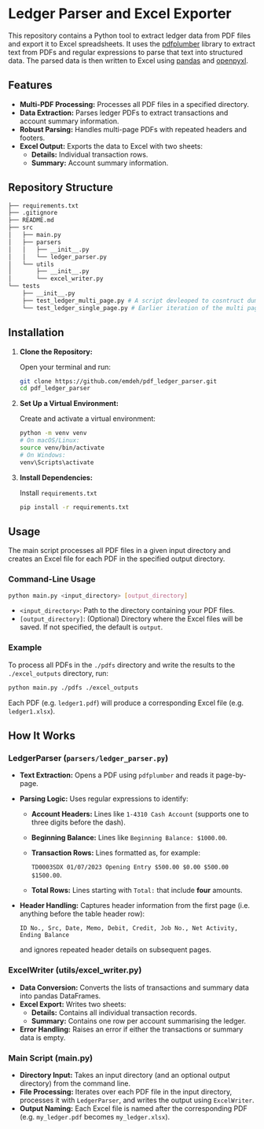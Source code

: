 # Ledger Parser and Excel Exporter

This repository contains a Python tool to extract ledger data from PDF files and export it to Excel spreadsheets. It uses the [pdfplumber](https://github.com/jsvine/pdfplumber) library to extract text from PDFs and regular expressions to parse that text into structured data. The parsed data is then written to Excel using [pandas](https://pandas.pydata.org/) and [openpyxl](https://openpyxl.readthedocs.io/).

## Features

- **Multi-PDF Processing:** Processes all PDF files in a specified directory.
- **Data Extraction:** Parses ledger PDFs to extract transactions and account summary information.
- **Robust Parsing:** Handles multi-page PDFs with repeated headers and footers.
- **Excel Output:** Exports the data to Excel with two sheets:
  - **Details:** Individual transaction rows.
  - **Summary:** Account summary information.

## Repository Structure

```bash
├── requirements.txt
├── .gitignore
├── README.md
├── src
│   ├── main.py
│   ├── parsers
│   │   ├── __init__.py
│   │   └── ledger_parser.py
│   └── utils
│       ├── __init__.py
│       └── excel_writer.py
└── tests
    ├── __init__.py
    ├── test_ledger_multi_page.py # A script devleoped to cosntruct dummy ledgers - (developed by giving ChatGPT a written description of the target data)
    └── test_ledger_single_page.py # Earlier iteration of the multi page script abov.
```

## Installation

1. **Clone the Repository:**

   Open your terminal and run:
   ```bash
   git clone https://github.com/emdeh/pdf_ledger_parser.git
   cd pdf_ledger_parser
   ```

2. **Set Up a Virtual Environment:**

   Create and activate a virtual environment:
   ```bash
   python -m venv venv
   # On macOS/Linux:
   source venv/bin/activate
   # On Windows:
   venv\Scripts\activate
   ```

3. **Install Dependencies:**

   Install `requirements.txt`
   ```bash
   pip install -r requirements.txt
   ```

## Usage

The main script processes all PDF files in a given input directory and creates an Excel file for each PDF in the specified output directory.

### Command-Line Usage

```bash
python main.py <input_directory> [output_directory]
```

- `<input_directory>`: Path to the directory containing your PDF files.
- `[output_directory]`: (Optional) Directory where the Excel files will be saved. If not specified, the default is `output`.

### Example

To process all PDFs in the `./pdfs` directory and write the results to the `./excel_outputs` directory, run:

```bash
python main.py ./pdfs ./excel_outputs
```

Each PDF (e.g. `ledger1.pdf`) will produce a corresponding Excel file (e.g. `ledger1.xlsx`).

## How It Works

### LedgerParser (`parsers/ledger_parser.py`)

- **Text Extraction:** Opens a PDF using `pdfplumber` and reads it page-by-page.
- **Parsing Logic:** Uses regular expressions to identify:
  - **Account Headers:** Lines like `1-4310 Cash Account` (supports one to three digits before the dash).
  - **Beginning Balance:** Lines like `Beginning Balance: $1000.00`.
  - **Transaction Rows:** Lines formatted as, for example:

    `TD0003SDX 01/07/2023 Opening Entry $500.00 $0.00 $500.00 $1500.00`.
  - **Total Rows:** Lines starting with `Total:` that include **four** amounts.
- **Header Handling:** Captures header information from the first page (i.e. anything before the table header row):

    `ID No., Src, Date, Memo, Debit, Credit, Job No., Net Activity, Ending Balance`
    
    and ignores repeated header details on subsequent pages.

### ExcelWriter (utils/excel_writer.py)

- **Data Conversion:** Converts the lists of transactions and summary data into pandas DataFrames.
- **Excel Export:** Writes two sheets:
  - **Details:** Contains all individual transaction records.
  - **Summary:** Contains one row per account summarising the ledger.
- **Error Handling:** Raises an error if either the transactions or summary data is empty.

### Main Script (main.py)

- **Directory Input:** Takes an input directory (and an optional output directory) from the command line.
- **File Processing:** Iterates over each PDF file in the input directory, processes it with `LedgerParser`, and writes the output using `ExcelWriter`.
- **Output Naming:** Each Excel file is named after the corresponding PDF (e.g. `my_ledger.pdf` becomes `my_ledger.xlsx`).
